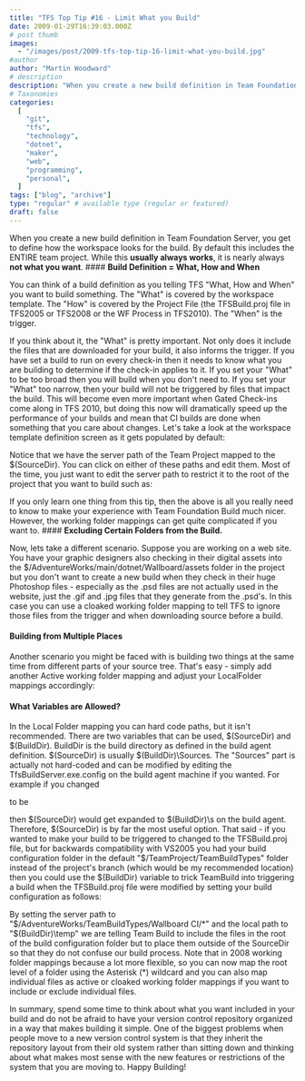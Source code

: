 ```yaml
---
title: "TFS Top Tip #16 - Limit What you Build"
date: 2009-01-29T16:39:03.000Z
# post thumb
images:
  - "/images/post/2009-tfs-top-tip-16-limit-what-you-build.jpg"
#author
author: "Martin Woodward"
# description
description: "When you create a new build definition in Team Foundation Server, you get to define how the workspace looks for the build."
# Taxonomies
categories:
  [
    "git",
    "tfs",
    "technology",
    "dotnet",
    "maker",
    "web",
    "programming",
    "personal",
  ]
tags: ["blog", "archive"]
type: "regular" # available type (regular or featured)
draft: false
---
```


When you create a new build definition in Team Foundation Server, you get to define how the workspace looks for the build. By default this includes the ENTIRE team project. While this **usually always works**, it is nearly always **not what you want**. #### **Build Definition = What, How and When**

You can think of a build definition as you telling TFS "What, How and When" you want to build something. The "What" is covered by the workspace template. The "How" is covered by the Project File (the TFSBuild.proj file in TFS2005 or TFS2008 or the WF Process in TFS2010). The "When" is the trigger.

If you think about it, the "What" is pretty important. Not only does it include the files that are downloaded for your build, it also informs the trigger. If you have set a build to run on every check-in then it needs to know what you are building to determine if the check-in applies to it. If you set your "What" to be too broad then you will build when you don't need to. If you set your "What" too narrow, then your build will not be triggered by files that impact the build. This will become even more important when Gated Check-ins come along in TFS 2010, but doing this now will dramatically speed up the performance of your builds and mean that CI builds are done when something that you care about changes. Let's take a look at the workspace template definition screen as it gets populated by default:

Notice that we have the server path of the Team Project mapped to the $(SourceDir). You can click on either of these paths and edit them. Most of the time, you just want to edit the server path to restrict it to the root of the project that you want to build such as:

If you only learn one thing from this tip, then the above is all you really need to know to make your experience with Team Foundation Build much nicer. However, the working folder mappings can get quite complicated if you want to. #### **Excluding Certain Folders from the Build.**

Now, lets take a different scenario. Suppose you are working on a web site. You have your graphic designers also checking in their digital assets into the $/AdventureWorks/main/dotnet/Wallboard/assets folder in the project but you don't want to create a new build when they check in their huge Photoshop files - especially as the .psd files are not actually used in the website, just the .gif and .jpg files that they generate from the .psd's. In this case you can use a cloaked working folder mapping to tell TFS to ignore those files from the trigger and when downloading source before a build.

#### **Building from Multiple Places**

Another scenario you might be faced with is building two things at the same time from different parts of your source tree. That's easy - simply add another Active working folder mapping and adjust your LocalFolder mappings accordingly:

#### **What Variables are Allowed?**

In the Local Folder mapping you can hard code paths, but it isn't recommended. There are two variables that can be used, $(SourceDir) and $(BuildDir). BuildDir is the build directory as defined in the build agent definition. $(SourceDir) is usually $(BuildDir)\Sources. The "Sources" part is actually not hard-coded and can be modified by editing the TfsBuildServer.exe.config on the build agent machine if you wanted. For example if you changed

<add key="SourcesSubdirectory" value="Sources" />

to be

<add key="SourcesSubdirectory" value="s" />

then $(SourceDir) would get expanded to $(BuildDir)\s on the build agent.  Therefore, $(SourceDir) is by far the most useful option.  That said - if you wanted to make your build to be triggered to changed to the TFSBuild.proj file, but for backwards compatibility with VS2005 you had your build configuration folder in the default "$/TeamProject/TeamBuildTypes" folder instead of the project's branch (which would be my recommended location) then you could use the $(BuildDir) variable to trick TeamBuild into triggering a build when the TFSBuild.proj file were modified by setting your build configuration as follows:

By setting the server path to "$/AdventureWorks/TeamBuildTypes/Wallboard CI/*" and the local path to "$(BuildDir)\temp" we are telling Team Build to include the files in the root of the build configuration folder but to place them outside of the SourceDir so that they do not confuse our build process. Note that in 2008 working folder mappings because a lot more flexible, so you can now map the root level of a folder using the Asterisk (\*) wildcard and you can also map individual files as active or cloaked working folder mappings if you want to include or exclude individual files.

In summary, spend some time to think about what you want included in your build and do not be afraid to have your version control repository organized in a way that makes building it simple. One of the biggest problems when people move to a new version control system is that they inherit the repository layout from their old system rather than sitting down and thinking about what makes most sense with the new features or restrictions of the system that you are moving to. Happy Building!
